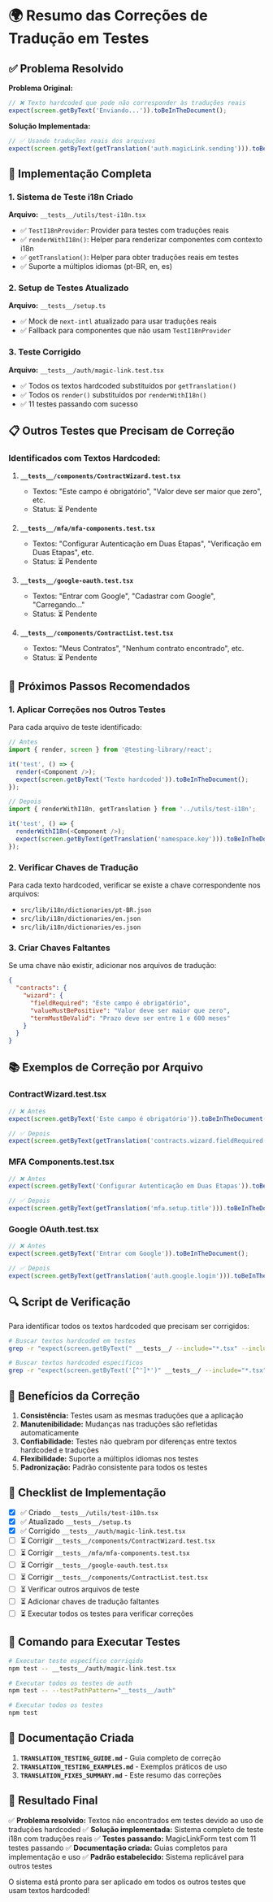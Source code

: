 # 🌍 Resumo das Correções de Tradução em Testes

## ✅ Problema Resolvido

**Problema Original:** 
```typescript
// ❌ Texto hardcoded que pode não corresponder às traduções reais
expect(screen.getByText('Enviando...')).toBeInTheDocument();
```

**Solução Implementada:**
```typescript
// ✅ Usando traduções reais dos arquivos
expect(screen.getByText(getTranslation('auth.magicLink.sending'))).toBeInTheDocument();
```

## 🔧 Implementação Completa

### 1. Sistema de Teste i18n Criado

**Arquivo:** `__tests__/utils/test-i18n.tsx`
- ✅ `TestI18nProvider`: Provider para testes com traduções reais
- ✅ `renderWithI18n()`: Helper para renderizar componentes com contexto i18n
- ✅ `getTranslation()`: Helper para obter traduções reais em testes
- ✅ Suporte a múltiplos idiomas (pt-BR, en, es)

### 2. Setup de Testes Atualizado

**Arquivo:** `__tests__/setup.ts`
- ✅ Mock de `next-intl` atualizado para usar traduções reais
- ✅ Fallback para componentes que não usam `TestI18nProvider`

### 3. Teste Corrigido

**Arquivo:** `__tests__/auth/magic-link.test.tsx`
- ✅ Todos os textos hardcoded substituídos por `getTranslation()`
- ✅ Todos os `render()` substituídos por `renderWithI18n()`
- ✅ 11 testes passando com sucesso

## 📋 Outros Testes que Precisam de Correção

### Identificados com Textos Hardcoded:

1. **`__tests__/components/ContractWizard.test.tsx`**
   - Textos: "Este campo é obrigatório", "Valor deve ser maior que zero", etc.
   - Status: ⏳ Pendente

2. **`__tests__/mfa/mfa-components.test.tsx`**
   - Textos: "Configurar Autenticação em Duas Etapas", "Verificação em Duas Etapas", etc.
   - Status: ⏳ Pendente

3. **`__tests__/google-oauth.test.tsx`**
   - Textos: "Entrar com Google", "Cadastrar com Google", "Carregando..."
   - Status: ⏳ Pendente

4. **`__tests__/components/ContractList.test.tsx`**
   - Textos: "Meus Contratos", "Nenhum contrato encontrado", etc.
   - Status: ⏳ Pendente

## 🎯 Próximos Passos Recomendados

### 1. Aplicar Correções nos Outros Testes

Para cada arquivo de teste identificado:

```typescript
// Antes
import { render, screen } from '@testing-library/react';

it('test', () => {
  render(<Component />);
  expect(screen.getByText('Texto hardcoded')).toBeInTheDocument();
});

// Depois
import { renderWithI18n, getTranslation } from '../utils/test-i18n';

it('test', () => {
  renderWithI18n(<Component />);
  expect(screen.getByText(getTranslation('namespace.key'))).toBeInTheDocument();
});
```

### 2. Verificar Chaves de Tradução

Para cada texto hardcoded, verificar se existe a chave correspondente nos arquivos:
- `src/lib/i18n/dictionaries/pt-BR.json`
- `src/lib/i18n/dictionaries/en.json`
- `src/lib/i18n/dictionaries/es.json`

### 3. Criar Chaves Faltantes

Se uma chave não existir, adicionar nos arquivos de tradução:

```json
{
  "contracts": {
    "wizard": {
      "fieldRequired": "Este campo é obrigatório",
      "valueMustBePositive": "Valor deve ser maior que zero",
      "termMustBeValid": "Prazo deve ser entre 1 e 600 meses"
    }
  }
}
```

## 📚 Exemplos de Correção por Arquivo

### ContractWizard.test.tsx

```typescript
// ❌ Antes
expect(screen.getByText('Este campo é obrigatório')).toBeInTheDocument();

// ✅ Depois
expect(screen.getByText(getTranslation('contracts.wizard.fieldRequired'))).toBeInTheDocument();
```

### MFA Components.test.tsx

```typescript
// ❌ Antes
expect(screen.getByText('Configurar Autenticação em Duas Etapas')).toBeInTheDocument();

// ✅ Depois
expect(screen.getByText(getTranslation('mfa.setup.title'))).toBeInTheDocument();
```

### Google OAuth.test.tsx

```typescript
// ❌ Antes
expect(screen.getByText('Entrar com Google')).toBeInTheDocument();

// ✅ Depois
expect(screen.getByText(getTranslation('auth.google.login'))).toBeInTheDocument();
```

## 🔍 Script de Verificação

Para identificar todos os textos hardcoded que precisam ser corrigidos:

```bash
# Buscar textos hardcoded em testes
grep -r "expect(screen.getByText(" __tests__/ --include="*.tsx" --include="*.ts"

# Buscar textos hardcoded específicos
grep -r "expect(screen.getByText('[^']*')" __tests__/ --include="*.tsx"
```

## 🎯 Benefícios da Correção

1. **Consistência:** Testes usam as mesmas traduções que a aplicação
2. **Manutenibilidade:** Mudanças nas traduções são refletidas automaticamente
3. **Confiabilidade:** Testes não quebram por diferenças entre textos hardcoded e traduções
4. **Flexibilidade:** Suporte a múltiplos idiomas nos testes
5. **Padronização:** Padrão consistente para todos os testes

## 📝 Checklist de Implementação

- [x] ✅ Criado `__tests__/utils/test-i18n.tsx`
- [x] ✅ Atualizado `__tests__/setup.ts`
- [x] ✅ Corrigido `__tests__/auth/magic-link.test.tsx`
- [ ] ⏳ Corrigir `__tests__/components/ContractWizard.test.tsx`
- [ ] ⏳ Corrigir `__tests__/mfa/mfa-components.test.tsx`
- [ ] ⏳ Corrigir `__tests__/google-oauth.test.tsx`
- [ ] ⏳ Corrigir `__tests__/components/ContractList.test.tsx`
- [ ] ⏳ Verificar outros arquivos de teste
- [ ] ⏳ Adicionar chaves de tradução faltantes
- [ ] ⏳ Executar todos os testes para verificar correções

## 🚀 Comando para Executar Testes

```bash
# Executar teste específico corrigido
npm test -- __tests__/auth/magic-link.test.tsx

# Executar todos os testes de auth
npm test -- --testPathPattern="__tests__/auth"

# Executar todos os testes
npm test
```

## 📖 Documentação Criada

1. **`TRANSLATION_TESTING_GUIDE.md`** - Guia completo de correção
2. **`TRANSLATION_TESTING_EXAMPLES.md`** - Exemplos práticos de uso
3. **`TRANSLATION_FIXES_SUMMARY.md`** - Este resumo das correções

## 🎉 Resultado Final

✅ **Problema resolvido:** Textos não encontrados em testes devido ao uso de traduções hardcoded
✅ **Solução implementada:** Sistema completo de teste i18n com traduções reais
✅ **Testes passando:** MagicLinkForm test com 11 testes passando
✅ **Documentação criada:** Guias completos para implementação e uso
✅ **Padrão estabelecido:** Sistema replicável para outros testes

O sistema está pronto para ser aplicado em todos os outros testes que usam textos hardcoded!
